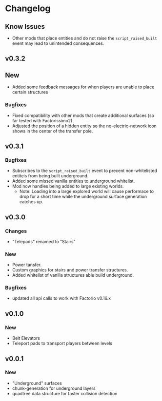 # Changelog

## Know Issues
- Other mods that place entities and do not raise the `script_raised_built` event may lead to unintended consequences.

## v0.3.2
## New
- Added some feedback messages for when players are unable to place certain structures
### Bugfixes
- Fixed compatibility with other mods that create additional surfaces (so far tested with Factorissimo2).
- Adjusted the position of a hidden entity so the no-electric-network icon shows in the center of the transfer pole.

## v0.3.1
### Bugfixes
- Subscribes to the `script_raised_built` event to precent non-whitelisted entiteis from being built underground.
- Added some missed vanilla entities to underground whitelist.
- Mod now handles being added to large existing worlds.
  - Note: Loading into a large explored world will cause performace to drop for a
short time while the underground surface generation catches up.

## v0.3.0
### Changes
- "Telepads" renamed to "Stairs"

### New
- Power tansfer.
- Custom graphics for stairs and power transfer structures.
- Added whitelist of vanilla structures able build underground.

### Bugfixes
- updated all api calls to work with Factorio v0.16.x

## v0.1.0
### New
- Belt Elevators
- Teleport pads to transport players between levels

## v0.0.1
### New
- "Underground" surfaces
- chunk-generation for underground layers
- quadtree data structure for faster collision detection
